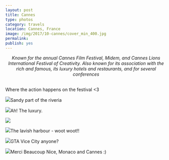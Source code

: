 ```yaml
---
layout: post
title: Cannes
type: photos
category: travels
location: Cannes, France
image: /img/2017/10-cannes/cover_min_400.jpg
permalink: 
publish: yes
---
```

<!-- http://compressjpeg.com -->
<!-- http://compressimage.toolur.com/ 1024, 400-->
<center><i>
Known for the annual Cannes Film Festival, Midem, and Cannes Lions International Festival of Creativity. Also known for its association with the rich and famous, its luxury hotels and restaurants, and for several conferences
</i></center>
<br>
<p class="center"><img src="{{site.baseurl}}/img/2017/10-cannes/cover_min.jpg" alt="">Where the action happens on the festival <3</p>

<p class="center"><img src="{{site.baseurl}}/img/2017/10-cannes/2_min.jpg">Sandy part of the riveria</p>

<p class="center"><img src="{{site.baseurl}}/img/2017/10-cannes/1_min.jpg">Ah! The luxury.</p>

<p class="center"><img src="{{site.baseurl}}/img/2017/10-cannes/3_min.jpg"></p>

<p class="center"><img src="{{site.baseurl}}/img/2017/10-cannes/4_min.jpg">The lavish harbour - woot woot!!</p>

<p class="center"><img src="{{site.baseurl}}/img/2017/10-cannes/5_min.jpg">GTA Vice City anyone?</p>

<p class="center"><img src="{{site.baseurl}}/img/2017/10-cannes/6_min.jpg">Merci Beaucoup Nice, Monaco and Cannes :)</p>
